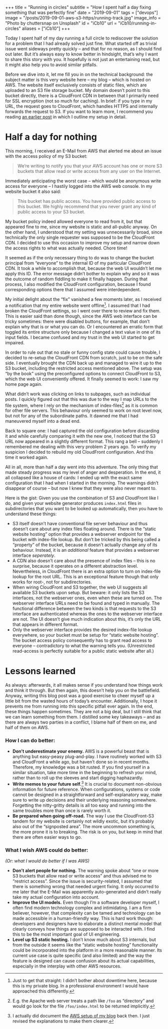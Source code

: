 +++
title = "Running in circles"
subtitle = "How I spent half a day fixing something that was perfectly fine"
date = "2019-09-01"
tags = ["devops"]
image = "/posts/2019-09-01-aws-s3-https/running-track.jpg"
image_info = "Photo by chuttersnap on Unsplash"
id = "iCb10"
url = "iCb10/running-in-circles"
aliases = ["iCb10"]
+++

Today I spent half of my day running a full circle to rediscover the solution for a problem that I had already solved just fine. What started off as trivial issue went sideways pretty quickly – and that for no reason, as I should find out later. But it’s always easy to know better in hindsight, that’s why I want to share this story with you. It hopefully is not just an entertaining read, but it might also help you to avoid similar pitfalls.

Before we dive into it, let me fill you in on the technical background: the subject matter is this very website here – my blog – which is hosted on AWS. The website itself exclusively consists of static files, which are uploaded to an S3 file storage bucket. My domain doesn’t point to this bucket directly, there is a CloudFront CDN in between that I primarily need for SSL encryption (not so much for caching). In brief: if you type in my URL, the request goes to CloudFront, which handles HTTPS and internally forwards the request to S3. If you want to learn more, I recommend you reading [an earlier post](/e7ywT/deploying-static-website-to-aws) in which I outline my setup in detail.

# Half a day for nothing

This morning, I received an E-Mail from AWS that alerted me about an issue with the access policy of my S3 bucket:

> We’re writing to notify you that your AWS account has one or more S3 buckets that allow read or write access from any user on the Internet.

Immediately anticipating the worst case – which would be anonymous write access for everyone – I hastily logged into the AWS web console. In my website bucket it also said:

> This bucket has public access. You have provided public access to this bucket. We highly recommend that you never grant any kind of public access to your S3 bucket.

My bucket policy indeed allowed everyone to read from it, but that appeared fine to me, since my website is static and all-public anyway. On the other hand, I understood that my setting was unnecessarily broad, since technically the only single requester was supposed to be the CloudFront CDN. I decided to use this occasion to improve my setup and narrow down the access rights to what was actually needed. Chore time!

It seemed as if the only necessary thing to do was to change the bucket principal from “everyone” to the internal ID of my particular CloudFront CDN. It took a while to accomplish that, because the web UI wouldn’t let me apply this ID. The error message didn’t bother to explain why and so it was the outcome of random fiddling to make it finally happen. During that process, I also modified the CloudFront configuration, because I found corresponding options there that I assumed were interdependent.

My initial delight about the “fix” vanished a few moments later, as I received a notification that my entire website went offline[^1]. I assumed that I had broken the CloudFront settings, so I went over there to review and fix them. This is easier said than done though, since the AWS web interface can be tricky sometimes: there were disabled buttons, for example, that don’t explain why that is or what you can do. Or I encountered an erratic form that toggled its entire structure only because I changed a text value in one of its input fields. I became confused and my trust in the web UI started to get impaired.

In order to rule out that no stale or funny config state could cause trouble, I decided to re-setup the CloudFront CDN from scratch, just to be on the safe side. I eventually brought the CDN back up and managed to wire it up to the S3 bucket, including the restricted access mentioned above. The setup was “by the book” using the preconfigured options to connect CloudFront to S3, which the web UI conveniently offered. It finally seemed to work: I saw my home page again.

What didn’t work was clicking on links to subpages, such as individual posts. I quickly figured out that this was due to the way I map URLs to the file system, where I rely on the mechanism of index-files[^2] as it is common for other file servers. This behaviour only seemed to work on root level now, but not for any of the subordinate paths. It dawned me that I had maneuvered myself into a dead end.

Back to square one: I had captured the old configuration before discarding it and while carefully comparing it with the new one, I noticed that the S3 URL now appeared in a slightly different format. This rang a bell – suddenly I remembered me dealing with this very problem 2 years ago. To verify my suspicion I decided to rebuild my old CloudFront configuration. And this time it worked again.

All in all, more than half a day went into this adventure. The only thing that made steady progress was my level of anger and desperation. In the end, it all collapsed like a house of cards: I ended up with the exact same configuration that I had when I started in the morning. The warnings didn’t disappear of course – but now I knew that they were also never meant to.

Here is the gist: Given you use the combination of S3 and CloudFront like I do, and given your website generator produces `index.html` files in subdirectories that you want to be looked up automatically, then you have to understand these things:

- S3 itself doesn’t have conventional file server behaviour and thus doesn’t care about any index files floating around. There is the “static website hosting” option that provides a webserver endpoint for the bucket with index-file lookup. But don’t be tricked by this being called a “property” of the bucket, because it doesn’t actually change any of its behaviour. Instead, it is an *additional* feature that provides a webserver interface *seperately*.
- A CDN also doesn’t care about the presence of index files – this is no surprise, because it operates on a different abstraction level. Nevertheless, in CloudFront there is an extra option to turn on index-file lookup for the root URL. This is an exceptional feature though that only works for root-, not for subdirectories.
- When wiring CloudFront and S3 together, the web UI suggests all available S3 buckets upon setup. But beware: it only lists the S3 interfaces, not the webserver ones, even when these are turned on. The webserver interface URLs need to be found and typed in manually. The functional difference between the two kinds is that requests to the S3 interface are authenticated whereas the ones to the webserver interface are not. The UI doesn’t give much indication about this, it’s only the URL that appears in different format.
- Only the webserver interface provides the desired index-file lookup everywhere, so your bucket must be setup for “static website hosting”. The bucket access policy consequently has to grant read access to everyone – contradictory to what the warning tells you. (Unrestricted read-access is perfectly suitable for a public static website after all.)

# Lessons learned

As always: afterwards, it all makes sense if you understand how things work and think it through. But then again, this doesn’t help you on the battlefield. Anyway, writing this blog post was a good exercise to cheer myself up a little bit from the wasted hours of today’s encounter. Additionally, I hope it prevents me from running into this specific pitfall ever again. In the end, these things happen sometimes. They are not a big deal, but I still think that we can learn something from them. I distilled some key takeaways – and as there are always two parties in a conflict, I blame half of them on me, and half of them on AWS.

### How I can do better:

- **Don’t underestimate your enemy.** AWS is a powerful beast that is anything but easy-peasy plug-and-play. I have routinely worked with S3 and CloudFront a while ago, but haven’t done so in recent months. Therefore, my knowledge was a bit rusted. If you find yourself in a similar situation, take more time in the beginning to refresh your mind, rather than to roll up the sleeves and start digging haphazardly.
- **Write memos to your future self.**[^3] It is crucial to document non-obvious information for future reference. When configurations, systems or code cannot be designed in a straightforward and self-explanatory way, make sure to write up decisions and their underlying reasoning somewhere. Forgetting the nitty-gritty details is all too easy and running into the same troubles more than once is rarely worth it.
- **Be prepared when going off-road.** The way I use the CloudFront-S3 tandem for my website is certainly not wildly exotic, but it’s probably also out of the “signposted area”. The more uncommon something is, the more prone it is to breaking. The risk is on you, but keep in mind that there are often easier ways to go.

### What I wish AWS could do better:

*(Or: what I would do better if I was AWS)*

- **Don’t alert people for nothing.** The warning spoke about “one or more S3 buckets that allow read or write access” and thus advised me to “restrict access”. Since the issue is security-related, I assumed that there is something wrong that needed urgent fixing. It only occurred to me later that the E-Mail was apparently auto-generated and didn’t really take my actual configuration into account.
- **Improve the UI models.** Even though I’m a software developer myself, I often find modern technology complex and intimidating. I am a firm believer, however, that complexity can be tamed and technology can be made accessible in a human-friendly way. This is hard work though: developers and designers have to elaborate a distinct mental model that clearly conveys how things are supposed to be interacted with. I find this to be the most important goal of UI engineering.
- **Level up S3 static hosting.** I don’t know much about S3 internals, but from the outside it seems like the “static website hosting” functionality could be incorporated into the platform in a more reasonable manner. Its current use case is quite specific (and also limited) and the way the feature is designed can cause confusion about its actual capabilities, especially in the interplay with other AWS resources.


[^1]: Just to get that straight: I didn’t bother about downtime here, because this is my private blog. In a professional environment I would have approached this differently.
[^2]: E.g. the Apache web server treats a path like `/foo` as “directory” and would go look for the file `/foo/index.html` to be returned implicitly.
[^3]: I actually did document the [AWS setup of my blog](/e7ywT/deploying-static-website-to-aws) back then. I just revised the explanations to make them clearer.
